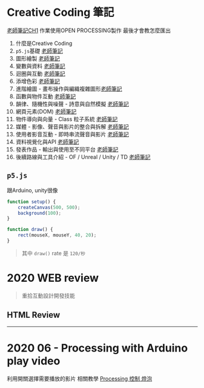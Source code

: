 # Creative Coding 筆記

[老師筆記CH1](https://course.creativecoding.in/note/chap/1)
作業使用OPEN PROCESSING製作
最後才會教怎麼匯出

1. 什麼是Creative Coding
2. `p5.js`基礎 [老師筆記](https://course.creativecoding.in/note/chap/2)
3. 圖形繪製 [老師筆記](https://course.creativecoding.in/note/chap/3)
4. 變數與資料 [老師筆記](https://course.creativecoding.in/note/chap/4)
5. 迴圈與互動 [老師筆記](https://course.creativecoding.in/note/chap/5)
6. 添增色彩 [老師筆記](https://course.creativecoding.in/note/chap/6)
7. 進階繪圖 - 畫布操作與編織複雜圖形[老師筆記](https://course.creativecoding.in/note/chap/7)
8. 函數與物件互動 [老師筆記](https://course.creativecoding.in/note/chap/8)
9. 韻律、隨機性與噪聲 - 詩意與自然模擬 [老師筆記](https://course.creativecoding.in/note/chap/9)
10. 網頁元素(DOM) [老師筆記](https://course.creativecoding.in/note/chap/10)
11. 物件導向與向量 - Class 粒子系統 [老師筆記](https://course.creativecoding.in/note/chap/11)
12. 媒體 - 影像、聲音與影片的整合與拆解 [老師筆記](https://course.creativecoding.in/note/chap/12)
13. 使用者影音互動 - 即時串流聲音與影片 [老師筆記](https://course.creativecoding.in/note/chap/13)
14. 資料視覺化與API [老師筆記](https://course.creativecoding.in/note/chap/14)
15. 發表作品 - 輸出與使用至不同平台 [老師筆記](https://course.creativecoding.in/note/chap/15)
16. 後續路線與工具介紹 - OF / Unreal / Unity / TD [老師筆記](https://course.creativecoding.in/note/chap/16)

## `p5.js`
跟Arduino, unity很像

```js
function setup() {
	createCanvas(500, 500);
	background(100);
}

function draw() {
	rect(mouseX, mouseY, 40, 20);
}

```


> 其中 `draw()` rate 是 `120/秒`


# 2020 WEB review

> 重拾互動設計開發技能

## HTML Review


---
# 2020 06 - Processing with Arduino play video

利用開關選擇需要播放的影片
相關教學
[Processing 控制 燈泡](https://www.youtube.com/watch?v=7iMMUO0J3h4)